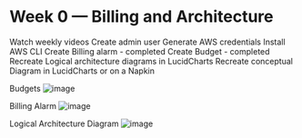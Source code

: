 # Week 0 — Billing and Architecture
Watch weekly videos
Create admin user
Generate AWS credentials
Install AWS CLI
Create Billing alarm - completed
Create Budget - completed
Recreate Logical architecture diagrams in LucidCharts
Recreate conceptual Diagram in LucidCharts or on a Napkin

Budgets
![image](https://user-images.githubusercontent.com/102694128/219826012-bcedd8b6-a496-4267-ba05-5637d451467f.png)

Billing Alarm
![image](https://user-images.githubusercontent.com/102694128/219826185-d804c2b6-60ca-42fa-8f4d-dc9921464147.png)

Logical Architecture Diagram
![image](https://user-images.githubusercontent.com/102694128/219826304-d6941fc2-1c42-4209-b8e5-68052099e7b0.png)

